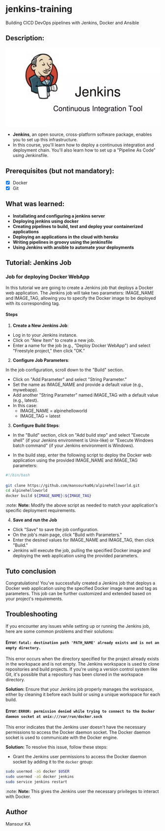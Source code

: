 # jenkins-training

Building CICD DevOps pipelines with Jenkins, Docker and Ansible

## Description:
![image](jenkins_img.PNG)

- **Jenkins**, an open source, cross-platform software package, enables you to set up this infrastructure.
- In this course, you'll learn how to deploy a continuous integration and deployment chain. You'll also learn how to set up a "Pipeline As Code" using Jenkinsfile.

## Prerequisites (but not mandatory):
- [x] Docker
- [x] Git

## What was learned:

- **Installating and configuring a jenkins server**
- **Deploying jenkins using docker**
- **Creating pipelines to build, test and deploy your containerized applications**
- **Deploying an applications in the cloud with heroku**
- **Writing pipelines in groovy using the jenkinsfile**
- **Using Jenkins with ansible to automate your deployments**

## Tutorial: Jenkins Job

### Job for deploying Docker WebApp

In this tutorial we are going to create a Jenkins job that deploys a Docker web application. The Jenkins job will take two parameters: IMAGE_NAME and IMAGE_TAG, allowing you to specify the Docker image to be deployed with its corresponding tag.

#### Steps

1. **Create a New Jenkins Job**:

- Log in to your Jenkins instance.
- Click on "New Item" to create a new job.
- Enter a name for the job (e.g., "Deploy Docker WebApp") and select "Freestyle project," then click "OK."

2. **Configure Job Parameters**:

In the job configuration, scroll down to the "Build" section.

- Click on "Add Parameter" and select "String Parameter."
- Set the name as IMAGE_NAME and provide a default value (e.g., mywebapp).
- Add another "String Parameter" named IMAGE_TAG with a default value (e.g., latest).
- In this case:
    - IMAGE_NAME = alpinehelloworld
    - IMAGE_TAG = latest

3. **Configure Build Steps**:

- In the "Build" section, click on "Add build step" and select "Execute shell" (if your Jenkins environment is Unix-like) or "Execute Windows batch command" (if your Jenkins environment is Windows).

- In the build step, enter the following script to deploy the Docker web application using the provided IMAGE_NAME and IMAGE_TAG parameters:
```bash
#!/bin/bash

git clone https://github.com/mansourka06/alpinehelloworld.git
cd alpinehelloworld
docker build ${IMAGE_NAME}:${IMAGE_TAG}

```

:note: **Note:** Modify the above script as needed to match your application's specific deployment requirements.

4. **Save and run the Job**

- Click "Save" to save the job configuration.
- On the job's main page, click "Build with Parameters."
- Enter the desired values for IMAGE_NAME and IMAGE_TAG, then click "Build."
- Jenkins will execute the job, pulling the specified Docker image and deploying the web application using the provided parameters.

## Tuto conclusion 
Congratulations! You've successfully created a Jenkins job that deploys a Docker web application using the specified Docker image name and tag as parameters. This job can be further customized and extended based on your project's requirements.


## Troubleshooting

If you encounter any issues while setting up or running the Jenkins job, here are some common problems and their solutions:

#### Error: `fatal: destination path 'PATH_NAME' already exists and is not an empty directory.`

This error occurs when the directory specified for the project already exists in the workspace and is not empty. The Jenkins workspace is used to clone repositories and build projects. If you're using a version control system like Git, it's possible that a repository has been cloned in the workspace directory.

**Solution:**
Ensure that your Jenkins job properly manages the workspace, either by cleaning it before each build or using a unique workspace for each build.

#### Error: `ERROR: permission denied while trying to connect to the Docker daemon socket at unix:///var/run/docker.sock`

This error indicates that the Jenkins user doesn't have the necessary permissions to access the Docker daemon socket. The Docker daemon socket is used to communicate with the Docker engine.

**Solution:**
To resolve this issue, follow these steps:

- Grant the Jenkins user permissions to access the Docker daemon socket by adding it to the `docker` group:
   
```bash
sudo usermod -aG docker $USER
sudo usermod -aG docker jenkins
sudo service jenkins restart
```

:note: **Note:** This gives the Jenkins user the necessary privileges to interact with Docker.


## Author
Mansour KA
